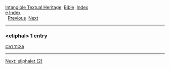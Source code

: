 [Intangible Textual Heritage](../../index)  [Bible](../index) 
[Index](index)   
[e Index](_e_)  
  [Previous](c03595)  [Next](c03597) 

------------------------------------------------------------------------

### &lt;eliphal&gt; 1 entry

[Ch1 11:35](../kjv/ch1011.htm#035)  

------------------------------------------------------------------------

[Next: eliphalet (2)](c03597)
